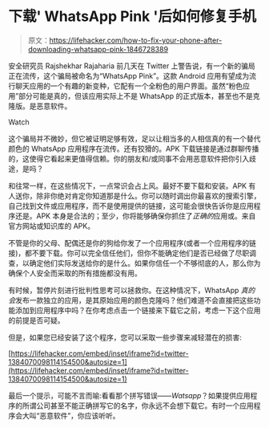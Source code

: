 # 下载' WhatsApp Pink '后如何修复手机

> 原文：<https://lifehacker.com/how-to-fix-your-phone-after-downloading-whatsapp-pink-1846728389>

安全研究员 Rajshekhar Rajaharia 前几天在 Twitter 上警告说，有一个新的骗局正在流传，这个骗局被命名为“WhatsApp Pink”。这款 Android 应用有望成为流行聊天应用的一个有趣的新变种，它配有一个全粉色的用户界面。虽然“粉色应用”部分可能是真的，但该应用实际上不是 WhatsApp 的正式版本，甚至也不是克隆版。是恶意软件。

Watch

这个骗局并不微妙，但它被证明足够有效，足以让相当多的人相信真的有一个替代颜色的 WhatsApp 应用程序在流传。还有狡猾的。APK 下载链接是通过群聊传播的，这使得它看起来更值得信赖。你的朋友和/或同事不会用恶意软件把你引入歧途，是吗？

和往常一样，在这些情况下，一点常识会占上风。最好不要下载和安装。APK 有人送你，除非你绝对肯定你知道那是什么。你可以随时调出你最喜欢的搜索引擎，自己找到文件或应用程序，而不是使用提供的链接，这可能会很快告诉你是应用程序还是。APK 本身是合法的；至少，你将能够确保你抓住了*正确的*应用或。来自官方网站或知识库的 APK。

不管是你的父母、配偶还是你的狗给你发了一个应用程序(或者一个应用程序的链接)，都不要下载。你可以完全信任他们，但你不能确定他们是否已经做了尽职调查，以确定他们实际发送给你的是什么。如果你信任一个不够彻底的人，那么你为确保个人安全而采取的所有措施都没有用。

有时候，暂停片刻进行批判性思考可以拯救你。在这种情况下，WhatsApp *真的会*发布一款独立的应用，是其原始应用的颜色克隆吗？他们难道不会直接把这些功能添加到应用程序中吗？在你考虑点击一个链接来下载它之前，考虑一下这个应用的前提是否可疑。

但是，如果您已经安装了这个程序，您可以采取一些步骤来减轻潜在的损害:

 [https://lifehacker.com/embed/inset/iframe?id=twitter-1384070098114154500&autosize=1](https://lifehacker.com/embed/inset/iframe?id=twitter-1384070098114154500&autosize=1) 

最后一个提示，可能不言而喻:看看那个拼写错误——*Watsapp*？如果提供应用程序的所谓公司甚至不能正确拼写它的名字，你永远不会想下载它。有时一个应用程序会大叫“恶意软件”，你应该听听。
